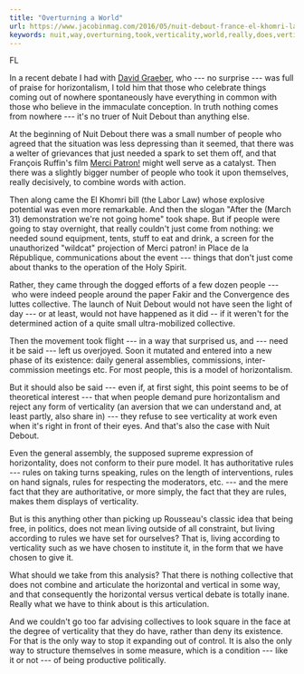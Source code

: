 ```yaml
---
title: "Overturning a World"
url: https://www.jacobinmag.com/2016/05/nuit-debout-france-el-khomri-labor-law/
keywords: nuit,way,overturning,took,verticality,world,really,does,vertical,rules,living,things
---
```

FL

In a recent debate I had with [David Graeber](https://www.jacobinmag.com/2012/09/in-defense-of-david-graebers-debt/), who --- no surprise --- was full of praise for horizontalism, I told him that those who celebrate things coming out of nowhere spontaneously have everything in common with those who believe in the immaculate conception. In truth nothing comes from nowhere --- it's no truer of Nuit Debout than anything else.

At the beginning of Nuit Debout there was a small number of people who agreed that the situation was less depressing than it seemed, that there was a welter of grievances that just needed a spark to set them off, and that François Ruffin's film [Merci Patron!](http://www.allocine.fr/film/fichefilm_gen_cfilm=243117.html) might well serve as a catalyst. Then there was a slightly bigger number of people who took it upon themselves, really decisively, to combine words with action.

Then along came the El Khomri bill (the Labor Law) whose explosive potential was even more remarkable. And then the slogan "After the (March 31) demonstration we're not going home" took shape. But if people were going to stay overnight, that really couldn't just come from nothing: we needed sound equipment, tents, stuff to eat and drink, a screen for the unauthorized "wildcat" projection of Merci patron! in Place de la République, communications about the event --- things that don't just come about thanks to the operation of the Holy Spirit.

Rather, they came through the dogged efforts of a few dozen people --- who were indeed people around the paper Fakir and the Convergence des luttes collective. The launch of Nuit Debout would not have seen the light of day --- or at least, would not have happened as it did -- if it weren't for the determined action of a quite small ultra-mobilized collective.

Then the movement took flight --- in a way that surprised us, and --- need it be said --- left us overjoyed. Soon it mutated and entered into a new phase of its existence: daily general assemblies, commissions, inter-commission meetings etc. For most people, this is a model of horizontalism.

But it should also be said --- even if, at first sight, this point seems to be of theoretical interest --- that when people demand pure horizontalism and reject any form of verticality (an aversion that we can understand and, at least partly, also share in) --- they refuse to see verticality at work even when it's right in front of their eyes. And that's also the case with Nuit Debout.

Even the general assembly, the supposed supreme expression of horizontality, does not conform to their pure model. It has authoritative rules --- rules on taking turns speaking, rules on the length of interventions, rules on hand signals, rules for respecting the moderators, etc. --- and the mere fact that they are authoritative, or more simply, the fact that they are rules, makes them displays of verticality.

But is this anything other than picking up Rousseau's classic idea that being free, in politics, does not mean living outside of all constraint, but living according to rules we have set for ourselves? That is, living according to verticality such as we have chosen to institute it, in the form that we have chosen to give it.

What should we take from this analysis? That there is nothing collective that does not combine and articulate the horizontal and vertical in some way, and that consequently the horizontal versus vertical debate is totally inane. Really what we have to think about is this articulation.

And we couldn't go too far advising collectives to look square in the face at the degree of verticality that they do have, rather than deny its existence. For that is the only way to stop it expanding out of control. It is also the only way to structure themselves in some measure, which is a condition --- like it or not --- of being productive politically.
